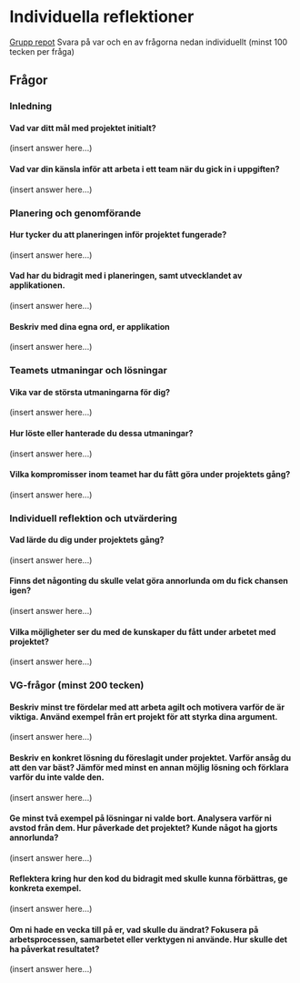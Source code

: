 # Individuella reflektioner
[Grupp repot](https://github.com/Grupparbete-Iteration-Nation/Yum-Yum-Gimme-Sum-Grupparbete?tab=readme-ov-file)
Svara på var och en av frågorna nedan individuellt (minst 100 tecken per fråga)

## Frågor

### Inledning

#### Vad var ditt mål med projektet initialt?

(insert answer here...)

#### Vad var din känsla inför att arbeta i ett team när du gick in i uppgiften?

(insert answer here...)

### Planering och genomförande

#### Hur tycker du att planeringen inför projektet fungerade?

(insert answer here...)

#### Vad har du bidragit med i planeringen, samt utvecklandet av applikationen.

(insert answer here...)

#### Beskriv med dina egna ord, er applikation

(insert answer here...)

### Teamets utmaningar och lösningar

#### Vika var de största utmaningarna för dig?

(insert answer here...)

#### Hur löste eller hanterade du dessa utmaningar?

(insert answer here...)

#### Vilka kompromisser inom teamet har du fått göra under projektets gång?

(insert answer here...)

### Individuell reflektion och utvärdering

#### Vad lärde du dig under projektets gång?

(insert answer here...)

#### Finns det någonting du skulle velat göra annorlunda om du fick chansen igen?

(insert answer here...)

#### Vilka möjligheter ser du med de kunskaper du fått under arbetet med projektet?

(insert answer here...)

### VG-frågor (minst 200 tecken)

#### Beskriv minst tre fördelar med att arbeta agilt och motivera varför de är viktiga. Använd exempel från ert projekt för att styrka dina argument.

(insert answer here...)

#### Beskriv en konkret lösning du föreslagit under projektet. Varför ansåg du att den var bäst? Jämför med minst en annan möjlig lösning och förklara varför du inte valde den.

(insert answer here...)

#### Ge minst två exempel på lösningar ni valde bort. Analysera varför ni avstod från dem. Hur påverkade det projektet? Kunde något ha gjorts annorlunda?

(insert answer here...)

#### Reflektera kring hur den kod du bidragit med skulle kunna förbättras, ge konkreta exempel.

(insert answer here...)

#### Om ni hade en vecka till på er, vad skulle du ändrat? Fokusera på arbetsprocessen, samarbetet eller verktygen ni använde. Hur skulle det ha påverkat resultatet?

(insert answer here...)
